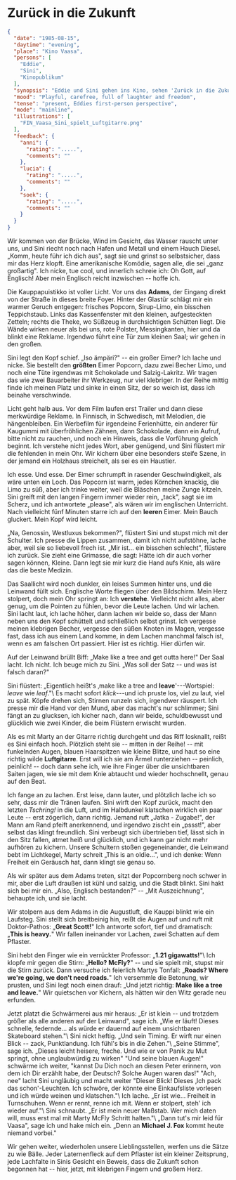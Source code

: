 # Zurück in die Zukunft

```json
{
  "date": "1985-08-15",
  "daytime": "evening",
  "place": "Kino Vaasa",
  "persons": [
    "Eddie",
    "Sini",
    "Kinopublikum"
  ],
  "synopsis": "Eddie und Sini gehen ins Kino, sehen 'Zurück in die Zukunft', lachen, albern herum und feiern ihre neu entdeckte Freiheit.",
  "mood": "Playful, carefree, full of laughter and freedom",
  "tense": "present, Eddies first-person perspective",
  "mode": "mainline",
  "illustrations": [
    "FIN_Vaasa_Sini_spielt_Luftgitarre.png"
  ],
  "feedback": {
    "anni": {
      "rating": ".....",
      "comments": ""
    },
    "lucia": {
      "rating": ".....",
      "comments": ""
    },
    "soek": {
      "rating": ".....",
      "comments": ""
    }
  }
}
```

Wir kommen von der Brücke, Wind im Gesicht, das Wasser rauscht unter uns, und
Sini riecht noch nach Hafen und Metall und einem Hauch Diesel. „Komm, heute führ
ich dich aus", sagt sie und grinst so selbstsicher, dass mir das Herz klopft.
Eine amerikanische Komödie, sagen alle, die sei „ganz großartig". Ich nicke, tue
cool, und innerlich schreie ich: Oh Gott, auf Englisch! Aber mein Englisch
reicht inzwischen -- hoffe ich.

Die Kauppapuistikko ist voller Licht. Vor uns das **Adams**, der Eingang direkt
von der Straße in dieses breite Foyer. Hinter der Glastür schlägt mir ein warmer
Geruch entgegen: frisches Popcorn, Sirup-Limo, ein bisschen Teppichstaub. Links
das Kassenfenster mit den kleinen, aufgesteckten Zetteln; rechts die Theke, wo
Süßzeug in durchsichtigen Schütten liegt. Die Wände wirken neuer als bei uns,
rote Polster, Messingkanten, hier und da blinkt eine Reklame. Irgendwo führt
eine Tür zum kleinen Saal; wir gehen in den großen.

Sini legt den Kopf schief. „Iso ämpäri?" -- ein großer Eimer? Ich lache und
nicke. Sie bestellt den **größten** Eimer Popcorn, dazu zwei Becher Limo, und
noch eine Tüte irgendwas mit Schokolade und Salzig-Lakritz. Wir tragen das wie
zwei Bauarbeiter ihr Werkzeug, nur viel klebriger. In der Reihe mittig finde ich
meinen Platz und sinke in einen Sitz, der so weich ist, dass ich beinahe
verschwinde.

Licht geht halb aus. Vor dem Film laufen erst Trailer und dann diese merkwürdige
Reklame. In Finnisch, in Schwedisch, mit Melodien, die hängenbleiben. Ein
Werbefilm für irgendeine Ferienhütte, ein anderer für Kaugummi mit
überfröhlichen Zähnen, dann Schokolade, dann ein Aufruf, bitte nicht zu rauchen,
und noch ein Hinweis, dass die Vorführung gleich beginnt. Ich verstehe nicht
jedes Wort, aber genügend, und Sini flüstert mir die fehlenden in mein Ohr. Wir
kichern über eine besonders steife Szene, in der jemand ein Holzhaus streichelt,
als sei es ein Haustier.

Ich esse. Und esse. Der Eimer schrumpft in rasender Geschwindigkeit, als wäre
unten ein Loch. Das Popcorn ist warm, jedes Körnchen knackig, die Limo zu süß,
aber ich trinke weiter, weil die Bläschen meine Zunge kitzeln. Sini greift mit
den langen Fingern immer wieder rein, „tack", sagt sie im Scherz, und ich
antwortete „please", als wären wir im englischen Unterricht. Nach vielleicht
fünf Minuten starre ich auf den **leeren** Eimer. Mein Bauch gluckert. Mein Kopf
wird leicht.

„Na, Genossin, Westluxus bekommen?", flüstert Sini und stupst mich mit der
Schulter. Ich presse die Lippen zusammen, damit ich nicht aufstöhne, lache aber,
weil sie so liebevoll frech ist. „Mir ist… ein bisschen schlecht", flüstere
ich zurück. Sie zieht eine Grimasse, die sagt: Hätte ich dir auch vorher sagen
können, Kleine. Dann legt sie mir kurz die Hand aufs Knie, als wäre das die
beste Medizin.

Das Saallicht wird noch dunkler, ein leises Summen hinter uns, und die Leinwand
füllt sich. Englische Worte fliegen über den Bildschirm. Mein Herz stolpert,
doch mein Ohr springt an: Ich **verstehe**. Vielleicht nicht alles, aber genug,
um die Pointen zu fühlen, bevor die Leute lachen. Und wir lachen. Sini lacht
laut, ich lache höher, dann lachen wir beide so, dass der Mann neben uns den
Kopf schüttelt und schließlich selbst grinst. Ich vergesse meinen klebrigen
Becher, vergesse den süßen Knoten im Magen, vergesse fast, dass ich aus einem
Land komme, in dem Lachen manchmal falsch ist, wenn es am falschen Ort passiert.
Hier ist es richtig. Hier dürfen wir.

Auf der Leinwand brüllt Biff: „Make like a tree and get outta here!" Der Saal
lacht. Ich nicht. Ich beuge mich zu Sini. „Was soll der Satz -- und was ist
falsch daran?"

Sini flüstert: „Eigentlich heißt's ‚make like a tree and **leave**'---Wortspiel:
*leave* wie *leaf*."\ Es macht sofort *klick*---und ich pruste los, viel zu
laut, viel zu spät. Köpfe drehen sich, Stirnen runzeln sich, irgendwer räuspert.
Ich presse mir die Hand vor den Mund, aber das macht's nur schlimmer; Sini fängt
an zu glucksen, ich kicher nach, dann wir beide, schuldbewusst und glücklich wie
zwei Kinder, die beim Flüstern erwischt wurden.

Als es mit Marty an der Gitarre richtig durchgeht und das Riff losknallt, reißt
es Sini einfach hoch. Plötzlich steht sie -- mitten in der Reihe! -- mit
funkelnden Augen, blauen Haarspitzen wie kleine Blitze, und haut so eine richtig
wilde **Luftgitarre**. Erst will ich sie am Ärmel runterziehen -- peinlich,
peinlich! -- doch dann sehe ich, wie ihre Finger über die unsichtbaren Saiten
jagen, wie sie mit dem Knie abtaucht und wieder hochschnellt, genau auf den
Beat.

Ich fange an zu lachen. Erst leise, dann lauter, und plötzlich lache ich so
sehr, dass mir die Tränen laufen. Sini wirft den Kopf zurück, macht den letzten
*Tschring!* in die Luft, und im Halbdunkel klatschen wirklich ein paar Leute --
erst zögerlich, dann richtig. Jemand ruft „Jatka - Zugabe!", der Mann am Rand
pfeift anerkennend, und irgendwo zischt ein „pssst!", aber selbst das klingt
freundlich. Sini verbeugt sich übertrieben tief, lässt sich in den Sitz fallen,
atmet heiß und glücklich, und ich kann gar nicht mehr aufhören zu kichern.
Unsere Schultern stoßen gegeneinander, die Leinwand bebt im Lichtkegel, Marty
schreit „This is an oldie…", und ich denke: Wenn Freiheit ein Geräusch hat,
dann klingt sie genau so.

Als wir später aus dem Adams treten, sitzt der Popcornberg noch schwer in mir,
aber die Luft draußen ist kühl und salzig, und die Stadt blinkt. Sini hakt sich
bei mir ein. „Also, Englisch bestanden?" -- „Mit Auszeichnung", behaupte ich,
und sie lacht.

Wir stolpern aus dem Adams in die Augustluft, die Kauppi blinkt wie ein
Laufsteg. Sini stellt sich breitbeinig hin, reißt die Augen auf und ruft mit
Doktor-Pathos: „**Great Scott!**" Ich antworte sofort, tief und dramatisch:
„**This is heavy.**" Wir fallen ineinander vor Lachen, zwei Schatten auf dem
Pflaster.

Sini hebt den Finger wie ein verrückter Professor: „**1.21 gigawatts!**"\ Ich
klopfe mir gegen die Stirn: „**Hello? McFly?**" -- und sie spielt mit, stupst
mir die Stirn zurück. Dann versuche ich feierlich Martys Tonfall: „**Roads?
Where we're going, we don't need roads.**" Ich versemmle die Betonung, wir
prusten, und Sini legt noch einen drauf: „Und jetzt richtig: **Make like a tree
and leave.**" Wir quietschen vor Kichern, als hätten wir den Witz gerade neu
erfunden.

Jetzt platzt die Schwärmerei aus mir heraus: „Er ist klein -- und trotzdem
größer als alle anderen auf der Leinwand", sage ich. „Wie er läuft! Dieses
schnelle, federnde… als würde er dauernd auf einem unsichtbaren Skateboard
stehen."\ Sini nickt heftig. „Und sein Timing. Er wirft nur einen Blick -- zack,
Punktlandung. Ich fühl's bis in die Zehen."\ „Seine Stimme", sage ich. „Dieses
leicht heisere, freche. Und wie er von Panik zu Mut springt, ohne unglaubwürdig
zu wirken" "Und seine blauen Augen!" schwärme ich weiter, "kannst Du Dich noch
an diesen Peter erinnern, von dem ich Dir erzählt habe, der Deutsch? Solche
Augen waren das!" "Ach, nee" lacht Sini ungläubig und macht weiter "Dieser
Blick! Dieses ‚Ich pack das schon'-Leuchten. Ich schwöre, der könnte eine
Einkaufsliste vorlesen und ich würde weinen und klatschen."\ Ich lache. „Er ist
wie… Freiheit in Turnschuhen. Wenn er rennt, renne ich mit. Wenn er stolpert,
steh' ich wieder auf."\ Sini schnaubt. „Er ist mein neuer Maßstab. Wer mich
daten will, muss erst mal mit Marty McFly Schritt halten."\ „Dann tut's mir leid
für Vaasa", sage ich und hake mich ein. „Denn an **Michael J. Fox** kommt heute
niemand vorbei."

Wir gehen weiter, wiederholen unsere Lieblingsstellen, werfen uns die Sätze zu
wie Bälle. Jeder Laternenfleck auf dem Pflaster ist ein kleiner Zeitsprung, jede
Lachfalte in Sinis Gesicht ein Beweis, dass die Zukunft schon begonnen hat --
hier, jetzt, mit klebrigen Fingern und großem Herz.
